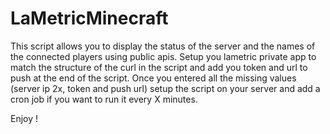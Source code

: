 # LaMetricMinecraft

This script allows you to display the status of the server and the names of the connected players using public apis.
Setup you lametric private app to match the structure of the curl in the script and add you token and url to push at the end of the script.
Once you entered all the missing values (server ip 2x, token and push url) setup the script on your server and add a cron job if you want to run it every X minutes.

Enjoy !
